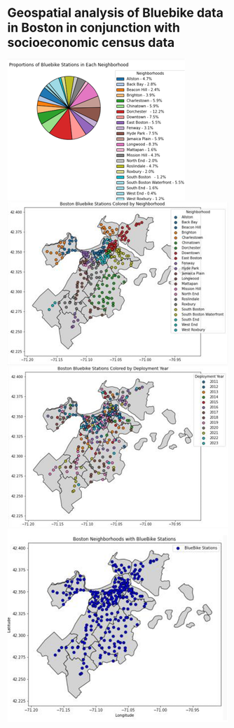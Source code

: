 # Geospatial analysis of Bluebike data in Boston in conjunction with socioeconomic census data
![Graph](Bluebike_1.png)
![Graph](Bluebike_2.png)
![Graph](Bluebike_3.png)
![Graph](Bluebike_4.png)

